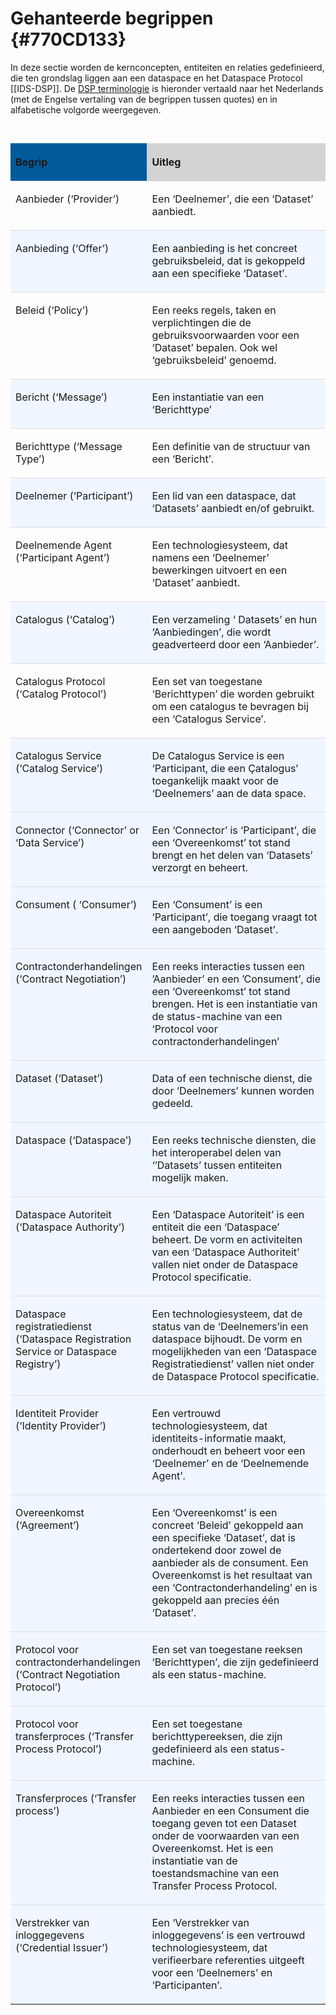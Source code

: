 # Gehanteerde begrippen {#770CD133}

In deze sectie worden de kernconcepten, entiteiten en relaties gedefinieerd, die ten grondslag liggen aan een dataspace en het Dataspace Protocol [[IDS-DSP]]. De [DSP terminologie](https://github.com/International-Data-Spaces-Association/ids-specification/blob/main/model/terminology.md) is hieronder vertaald naar het Nederlands (met de Engelse vertaling van de begrippen tussen quotes) en in alfabetische volgorde weergegeven. 
<br/>
<br/>
<table style='width: 100%;'><caption></caption>
<colgroup><col id='col1' style='width: 30.78895233655751%;'>
<col id='col2' style='width: 69.2110476634425%;'>
</colgroup>
<thead valign='top'><tr><th align='left' style='border-top: 0pt none #000000; border-left: 0pt none #000000; border-bottom: 0pt none #000000; border-right: 0pt none #000000; background-color: #005A9C;'><p id='11350A7E'>Begrip</th>
<th align='left' style='border-top: 0pt none #000000; border-left: 0pt none #000000; border-bottom: 0pt none #000000; border-right: 0pt none #000000; background-color: #D3D3D3;'><p id='3AE04064'>Uitleg</th>
</tr>
</thead>
<tbody valign='top'><tr><td align='left' style='border-top: 0.75pt solid #DDDDDD; border-left: 0pt none #000000; border-bottom: 0pt none #000000; border-right: 0pt none #000000; background-color: none;'><p id='1EF8A4C9'>Aanbieder (‘Provider’)</td>
<td align='left' style='border-top: 0.75pt solid #DDDDDD; border-left: 0pt none #000000; border-bottom: 0pt none #000000; border-right: 0pt none #000000; background-color: none;'><p id='43D68896'>Een ‘Deelnemer’, die een ‘Dataset’ aanbiedt.</td>
</tr>
<tr><td align='left' style='border-top: 0.75pt solid #DDDDDD; border-left: 0pt none #000000; border-bottom: 0pt none #000000; border-right: 0pt none #000000; background-color: #F0F6FF;'><p class='space-after' id='55BDFDD7'>Aanbieding (‘Offer’)</td>
<td align='left' style='border-top: 0.75pt solid #DDDDDD; border-left: 0pt none #000000; border-bottom: 0pt none #000000; border-right: 0pt none #000000; background-color: #F0F6FF;'><p id='04D9DE47'>Een aanbieding is het concreet gebruiksbeleid, dat is gekoppeld aan een specifieke ‘Dataset’.</td>
</tr>
<tr><td align='left' style='border-top: 0.75pt solid #DDDDDD; border-left: 0pt none #000000; border-bottom: 0pt none #000000; border-right: 0pt none #000000; background-color: none;'><p class='space-after' id='34EC80AB'>Beleid (‘Policy’)</td>
<td align='left' style='border-top: 0.75pt solid #DDDDDD; border-left: 0pt none #000000; border-bottom: 0pt none #000000; border-right: 0pt none #000000; background-color: none;'><p id='553870B6'>Een reeks regels, taken en verplichtingen die de gebruiksvoorwaarden voor een ‘Dataset’ bepalen. Ook wel ‘gebruiksbeleid’ genoemd.</td>
</tr>
<tr><td align='left' style='border-top: 0.75pt solid #DDDDDD; border-left: 0pt none #000000; border-bottom: 0pt none #000000; border-right: 0pt none #000000; background-color: #F0F6FF;'><p id='14559989'>Bericht (‘Message’)</td>
<td align='left' style='border-top: 0.75pt solid #DDDDDD; border-left: 0pt none #000000; border-bottom: 0pt none #000000; border-right: 0pt none #000000; background-color: #F0F6FF;'><p id='32EFE886'>Een instantiatie van een ‘Berichttype’</td>
</tr>
<tr><td align='left' style='border-top: 0.75pt solid #DDDDDD; border-left: 0pt none #000000; border-bottom: 0pt none #000000; border-right: 0pt none #000000; background-color: none;'><p id='0BFC95EB'>Berichttype (‘Message Type’)</td>
<td align='left' style='border-top: 0.75pt solid #DDDDDD; border-left: 0pt none #000000; border-bottom: 0pt none #000000; border-right: 0pt none #000000; background-color: none;'><p id='74100686'>Een definitie van de structuur van een ‘Bericht’.</td>
</tr>
<tr><td align='left' style='border-top: 0.75pt solid #DDDDDD; border-left: 0pt none #000000; border-bottom: 0pt none #000000; border-right: 0pt none #000000; background-color: #F0F6FF;'><p id='4D8CB117'>Deelnemer (‘Participant’)</td>
<td align='left' style='border-top: 0.75pt solid #DDDDDD; border-left: 0pt none #000000; border-bottom: 0pt none #000000; border-right: 0pt none #000000; background-color: #F0F6FF;'><p id='2972A050'>Een lid van een dataspace, dat ‘Datasets’ aanbiedt en/of gebruikt.</td>
</tr>
<tr><td align='left' style='border-top: 0.75pt solid #DDDDDD; border-left: 0pt none #000000; border-bottom: 0pt none #000000; border-right: 0pt none #000000; background-color: none;'><p id='2E580ABF'>Deelnemende Agent (‘Participant Agent’) </td>
<td align='left' style='border-top: 0.75pt solid #DDDDDD; border-left: 0pt none #000000; border-bottom: 0pt none #000000; border-right: 0pt none #000000; background-color: none;'><p id='02A10CD8'>Een technologiesysteem, dat namens een ‘Deelnemer’ bewerkingen uitvoert en een ‘Dataset’ aanbiedt.</td>
</tr>
<tr><td align='left' style='border-top: 0.75pt solid #DDDDDD; border-left: 0pt none #000000; border-bottom: 0pt none #000000; border-right: 0pt none #000000; background-color: #F0F6FF;'><p id='14E35469'>Catalogus (‘Catalog’)</td>
<td align='left' style='border-top: 0.75pt solid #DDDDDD; border-left: 0pt none #000000; border-bottom: 0pt none #000000; border-right: 0pt none #000000; background-color: #F0F6FF;'><p id='702A03CD'>Een verzameling ‘ Datasets’ en hun ‘Aanbiedingen’, die wordt geadverteerd door een ‘Aanbieder’. </td>
</tr>
<tr><td align='left' style='border-top: 0.75pt solid #DDDDDD; border-left: 0pt none #000000; border-bottom: 0pt none #000000; border-right: 0pt none #000000; background-color: none;'><p id='49AB903F'>Catalogus Protocol (‘Catalog Protocol’)</td>
<td align='left' style='border-top: 0.75pt solid #DDDDDD; border-left: 0pt none #000000; border-bottom: 0pt none #000000; border-right: 0pt none #000000; background-color: none;'><p id='55C9A13E'>Een set van toegestane ‘Berichttypen’ die worden gebruikt om een catalogus te bevragen bij een ‘Catalogus Service’.</td>
</tr>
<tr><td align='left' style='border-top: 0.75pt solid #DDDDDD; border-left: 0pt none #000000; border-bottom: 0pt none #000000; border-right: 0pt none #000000; background-color: #F0F6FF;'><p id='150E5767'>Catalogus Service (‘Catalog Service’)</td>
<td align='left' style='border-top: 0.75pt solid #DDDDDD; border-left: 0pt none #000000; border-bottom: 0pt none #000000; border-right: 0pt none #000000; background-color: #F0F6FF;'><p id='623BD2DF'>De Catalogus Service is een ‘Participant, die een Çatalogus’ toegankelijk maakt voor de ‘Deelnemers’ aan de data space.</td>
</tr>
<tr><td align='left' style='border-top: 0.75pt solid #DDDDDD; border-left: 0pt none #000000; border-bottom: 0pt none #000000; border-right: 0pt none #000000; background-color: #F0F6FF;'><p id='150E5767'>Connector (‘Connector’ or ‘Data Service’)</td>
<td align='left' style='border-top: 0.75pt solid #DDDDDD; border-left: 0pt none #000000; border-bottom: 0pt none #000000; border-right: 0pt none #000000; background-color: #F0F6FF;'><p id='623BD2DF'>Een ‘Connector’ is ‘Participant’, die een ‘Overeenkomst’ tot stand brengt en het delen van ‘Datasets’ verzorgt en beheert.</td>
</tr>
<tr><td align='left' style='border-top: 0.75pt solid #DDDDDD; border-left: 0pt none #000000; border-bottom: 0pt none #000000; border-right: 0pt none #000000; background-color: #F0F6FF;'><p id='150E5767'>Consument ( ‘Consumer’)</td>
<td align='left' style='border-top: 0.75pt solid #DDDDDD; border-left: 0pt none #000000; border-bottom: 0pt none #000000; border-right: 0pt none #000000; background-color: #F0F6FF;'><p id='623BD2DF'>Een ‘Consument’ is een ‘Participant’, die toegang vraagt tot een aangeboden ‘Dataset’.</td>
</tr>
<tr><td align='left' style='border-top: 0.75pt solid #DDDDDD; border-left: 0pt none #000000; border-bottom: 0pt none #000000; border-right: 0pt none #000000; background-color: #F0F6FF;'><p id='150E5767'>Contractonderhandelingen (‘Contract Negotiation’)</td>
<td align='left' style='border-top: 0.75pt solid #DDDDDD; border-left: 0pt none #000000; border-bottom: 0pt none #000000; border-right: 0pt none #000000; background-color: #F0F6FF;'><p id='623BD2DF'>Een reeks interacties tussen een ’Aanbieder’ en een ’Consument’, die een ‘Overeenkomst’ tot stand brengen. Het is een instantiatie van de status-machine van een ‘Protocol voor contractonderhandelingen’</td>
</tr>
<tr><td align='left' style='border-top: 0.75pt solid #DDDDDD; border-left: 0pt none #000000; border-bottom: 0pt none #000000; border-right: 0pt none #000000; background-color: #F0F6FF;'><p id='150E5767'>Dataset (‘Dataset’)</td>
<td align='left' style='border-top: 0.75pt solid #DDDDDD; border-left: 0pt none #000000; border-bottom: 0pt none #000000; border-right: 0pt none #000000; background-color: #F0F6FF;'><p id='623BD2DF'>Data of een technische dienst, die door ‘Deelnemers’ kunnen worden gedeeld.</td>
</tr>
<tr><td align='left' style='border-top: 0.75pt solid #DDDDDD; border-left: 0pt none #000000; border-bottom: 0pt none #000000; border-right: 0pt none #000000; background-color: #F0F6FF;'><p id='150E5767'>Dataspace (‘Dataspace’)</td>
<td align='left' style='border-top: 0.75pt solid #DDDDDD; border-left: 0pt none #000000; border-bottom: 0pt none #000000; border-right: 0pt none #000000; background-color: #F0F6FF;'><p id='623BD2DF'>Een reeks technische diensten, die het interoperabel delen van ‘’Datasets’ tussen entiteiten mogelijk maken.</td>
</tr>
<tr><td align='left' style='border-top: 0.75pt solid #DDDDDD; border-left: 0pt none #000000; border-bottom: 0pt none #000000; border-right: 0pt none #000000; background-color: #F0F6FF;'><p id='150E5767'>Dataspace Autoriteit (‘Dataspace Authority’)</td>
<td align='left' style='border-top: 0.75pt solid #DDDDDD; border-left: 0pt none #000000; border-bottom: 0pt none #000000; border-right: 0pt none #000000; background-color: #F0F6FF;'><p id='623BD2DF'>Een ‘Dataspace Autoriteit’ is een entiteit die een ‘Dataspace’ beheert. De vorm en activiteiten van een ‘Dataspace Authoriteit’ vallen niet onder de Dataspace Protocol specificatie.</td>
</tr>
<tr><td align='left' style='border-top: 0.75pt solid #DDDDDD; border-left: 0pt none #000000; border-bottom: 0pt none #000000; border-right: 0pt none #000000; background-color: #F0F6FF;'><p id='150E5767'>Dataspace registratiedienst (‘Dataspace Registration Service or Dataspace Registry’)</td>
<td align='left' style='border-top: 0.75pt solid #DDDDDD; border-left: 0pt none #000000; border-bottom: 0pt none #000000; border-right: 0pt none #000000; background-color: #F0F6FF;'><p id='623BD2DF'>Een technologiesysteem, dat de status van de ‘Deelnemers’in een dataspace bijhoudt. De vorm en mogelijkheden van een ‘Dataspace Registratiedienst’ vallen niet onder de Dataspace Protocol specificatie.</td>
</tr>
<tr><td align='left' style='border-top: 0.75pt solid #DDDDDD; border-left: 0pt none #000000; border-bottom: 0pt none #000000; border-right: 0pt none #000000; background-color: #F0F6FF;'><p id='150E5767'>Identiteit Provider (‘Identity Provider’)</td>
<td align='left' style='border-top: 0.75pt solid #DDDDDD; border-left: 0pt none #000000; border-bottom: 0pt none #000000; border-right: 0pt none #000000; background-color: #F0F6FF;'><p id='623BD2DF'>Een vertrouwd technologiesysteem, dat identiteits-informatie maakt, onderhoudt en beheert voor een ‘Deelnemer’ en de ‘Deelnemende Agent’.</td>
</tr>
<tr><td align='left' style='border-top: 0.75pt solid #DDDDDD; border-left: 0pt none #000000; border-bottom: 0pt none #000000; border-right: 0pt none #000000; background-color: #F0F6FF;'><p id='150E5767'>Overeenkomst (‘Agreement’)</td>
<td align='left' style='border-top: 0.75pt solid #DDDDDD; border-left: 0pt none #000000; border-bottom: 0pt none #000000; border-right: 0pt none #000000; background-color: #F0F6FF;'><p id='623BD2DF'>Een ‘Overeenkomst’ is een concreet ‘Beleid’ gekoppeld aan een specifieke ‘Dataset’, dat is ondertekend door zowel de aanbieder als de consument. Een Overeenkomst is het resultaat van een ‘Contractonderhandeling’ en is gekoppeld aan precies één ‘Dataset’.</td>
</tr>
<tr><td align='left' style='border-top: 0.75pt solid #DDDDDD; border-left: 0pt none #000000; border-bottom: 0pt none #000000; border-right: 0pt none #000000; background-color: #F0F6FF;'><p id='150E5767'>Protocol voor contractonderhandelingen (‘Contract Negotiation Protocol’)</td>
<td align='left' style='border-top: 0.75pt solid #DDDDDD; border-left: 0pt none #000000; border-bottom: 0pt none #000000; border-right: 0pt none #000000; background-color: #F0F6FF;'><p id='623BD2DF'>Een set van toegestane reeksen ‘Berichttypen’, die zijn gedefinieerd als een status-machine.</td>
</tr>
<tr><td align='left' style='border-top: 0.75pt solid #DDDDDD; border-left: 0pt none #000000; border-bottom: 0pt none #000000; border-right: 0pt none #000000; background-color: #F0F6FF;'><p id='150E5767'>Protocol voor transferproces (‘Transfer Process Protocol’)</td>
<td align='left' style='border-top: 0.75pt solid #DDDDDD; border-left: 0pt none #000000; border-bottom: 0pt none #000000; border-right: 0pt none #000000; background-color: #F0F6FF;'><p id='623BD2DF'>Een set toegestane  berichttypereeksen, die zijn gedefinieerd als een status-machine.</td>
</tr>
<tr><td align='left' style='border-top: 0.75pt solid #DDDDDD; border-left: 0pt none #000000; border-bottom: 0pt none #000000; border-right: 0pt none #000000; background-color: #F0F6FF;'><p id='150E5767'>Transferproces (‘Transfer process’)</td>
<td align='left' style='border-top: 0.75pt solid #DDDDDD; border-left: 0pt none #000000; border-bottom: 0pt none #000000; border-right: 0pt none #000000; background-color: #F0F6FF;'><p id='623BD2DF'>Een reeks interacties tussen een Aanbieder en  een Consument die toegang geven tot een Dataset onder de voorwaarden van een Overeenkomst. Het is een instantiatie van de toestandsmachine van een Transfer Process Protocol.</td>
</tr>
<tr><td align='left' style='border-top: 0.75pt solid #DDDDDD; border-left: 0pt none #000000; border-bottom: 0pt none #000000; border-right: 0pt none #000000; background-color: #F0F6FF;'><p id='150E5767'>Verstrekker van inloggegevens (‘Credential Issuer’)</td>
<td align='left' style='border-top: 0.75pt solid #DDDDDD; border-left: 0pt none #000000; border-bottom: 0pt none #000000; border-right: 0pt none #000000; background-color: #F0F6FF;'><p id='623BD2DF'>Een ‘Verstrekker van inloggegevens’ is een vertrouwd technologiesysteem, dat verifieerbare referenties uitgeeft voor een ‘Deelnemers’ en ‘Participanten’.</td>
</tr>
</tbody>
</table>